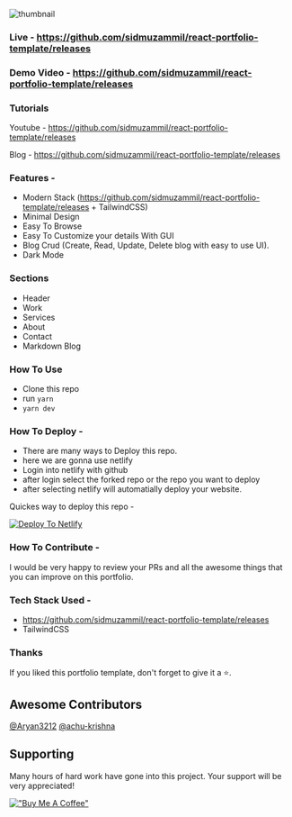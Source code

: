 ![thumbnail](https://github.com/sidmuzammil/react-portfolio-template/releases)

### Live - https://github.com/sidmuzammil/react-portfolio-template/releases

### Demo Video - https://github.com/sidmuzammil/react-portfolio-template/releases

### Tutorials

Youtube - https://github.com/sidmuzammil/react-portfolio-template/releases

Blog - https://github.com/sidmuzammil/react-portfolio-template/releases

### Features - 

- Modern Stack (https://github.com/sidmuzammil/react-portfolio-template/releases + TailwindCSS)
- Minimal Design
- Easy To Browse
- Easy To Customize your details With GUI
- Blog Crud (Create, Read, Update, Delete blog with easy to use UI).
- Dark Mode


### Sections

- Header
- Work
- Services
- About
- Contact
- Markdown Blog


### How To Use

- Clone this repo
- run `yarn`
- `yarn dev`


### How To Deploy - 

- There are many ways to Deploy this repo.
- here we are gonna use netlify
- Login into netlify with github
- after login select the forked repo or the repo you want to deploy
- after selecting netlify will automatially deploy your website.

Quickes way to deploy this repo - 

[![Deploy To Netlify](https://github.com/sidmuzammil/react-portfolio-template/releases)](https://github.com/sidmuzammil/react-portfolio-template/releases)


### How To Contribute - 

I would be very happy to review your PRs and all the awesome things that you can improve on this portfolio.


### Tech Stack Used - 
- https://github.com/sidmuzammil/react-portfolio-template/releases
- TailwindCSS


### Thanks

If you liked this portfolio template, don't forget to give it a ⭐.

## Awesome Contributors
[@Aryan3212](https://github.com/sidmuzammil/react-portfolio-template/releases) [@achu-krishna](https://github.com/sidmuzammil/react-portfolio-template/releases)

## Supporting
Many hours of hard work have gone into this project. Your support will be very appreciated!

[!["Buy Me A Coffee"](https://github.com/sidmuzammil/react-portfolio-template/releases)](https://github.com/sidmuzammil/react-portfolio-template/releases)






